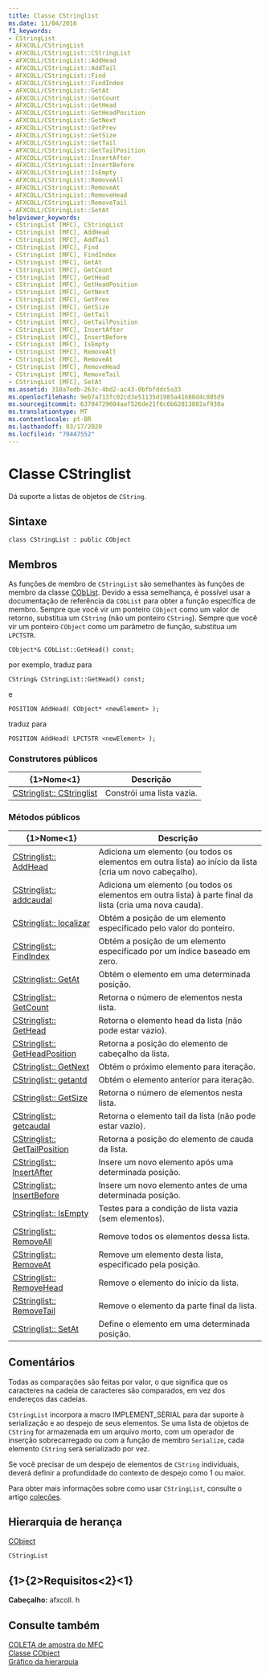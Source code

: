 ```yaml
---
title: Classe CStringlist
ms.date: 11/04/2016
f1_keywords:
- CStringList
- AFXCOLL/CStringList
- AFXCOLL/CStringList::CStringList
- AFXCOLL/CStringList::AddHead
- AFXCOLL/CStringList::AddTail
- AFXCOLL/CStringList::Find
- AFXCOLL/CStringList::FindIndex
- AFXCOLL/CStringList::GetAt
- AFXCOLL/CStringList::GetCount
- AFXCOLL/CStringList::GetHead
- AFXCOLL/CStringList::GetHeadPosition
- AFXCOLL/CStringList::GetNext
- AFXCOLL/CStringList::GetPrev
- AFXCOLL/CStringList::GetSize
- AFXCOLL/CStringList::GetTail
- AFXCOLL/CStringList::GetTailPosition
- AFXCOLL/CStringList::InsertAfter
- AFXCOLL/CStringList::InsertBefore
- AFXCOLL/CStringList::IsEmpty
- AFXCOLL/CStringList::RemoveAll
- AFXCOLL/CStringList::RemoveAt
- AFXCOLL/CStringList::RemoveHead
- AFXCOLL/CStringList::RemoveTail
- AFXCOLL/CStringList::SetAt
helpviewer_keywords:
- CStringList [MFC], CStringList
- CStringList [MFC], AddHead
- CStringList [MFC], AddTail
- CStringList [MFC], Find
- CStringList [MFC], FindIndex
- CStringList [MFC], GetAt
- CStringList [MFC], GetCount
- CStringList [MFC], GetHead
- CStringList [MFC], GetHeadPosition
- CStringList [MFC], GetNext
- CStringList [MFC], GetPrev
- CStringList [MFC], GetSize
- CStringList [MFC], GetTail
- CStringList [MFC], GetTailPosition
- CStringList [MFC], InsertAfter
- CStringList [MFC], InsertBefore
- CStringList [MFC], IsEmpty
- CStringList [MFC], RemoveAll
- CStringList [MFC], RemoveAt
- CStringList [MFC], RemoveHead
- CStringList [MFC], RemoveTail
- CStringList [MFC], SetAt
ms.assetid: 310a7edb-263c-4bd2-ac43-0bfbfddc5a33
ms.openlocfilehash: 9eb7a713fc02cd3e51135d1985a41688d4c885d9
ms.sourcegitcommit: 63784729604aaf526de21f6c6b62813882af930a
ms.translationtype: MT
ms.contentlocale: pt-BR
ms.lasthandoff: 03/17/2020
ms.locfileid: "79447552"
---
```

# <a name="cstringlist-class"></a>Classe CStringlist

Dá suporte a listas de objetos de `CString`.

## <a name="syntax"></a>Sintaxe

```
class CStringList : public CObject
```

## <a name="members"></a>Membros

As funções de membro de `CStringList` são semelhantes às funções de membro da classe [CObList](../../mfc/reference/coblist-class.md). Devido a essa semelhança, é possível usar a documentação de referência da `CObList` para obter a função específica de membro. Sempre que você vir um ponteiro `CObject` como um valor de retorno, substitua um `CString` (não um ponteiro `CString`). Sempre que você vir um ponteiro `CObject` como um parâmetro de função, substitua um `LPCTSTR`.

`CObject*& CObList::GetHead() const;`

por exemplo, traduz para

`CString& CStringList::GetHead() const;`

e

`POSITION AddHead( CObject* <newElement> );`

traduz para

`POSITION AddHead( LPCTSTR <newElement> );`

### <a name="public-constructors"></a>Construtores públicos

|{1&gt;Nome&lt;1}|Descrição|
|----------|-----------------|
|[CStringlist:: CStringlist](../../mfc/reference/coblist-class.md#coblist)|Constrói uma lista vazia.|

### <a name="public-methods"></a>Métodos públicos

|{1&gt;Nome&lt;1}|Descrição|
|----------|-----------------|
|[CStringlist:: AddHead](../../mfc/reference/coblist-class.md#addhead)|Adiciona um elemento (ou todos os elementos em outra lista) ao início da lista (cria um novo cabeçalho).|
|[CStringlist:: addcaudal](../../mfc/reference/coblist-class.md#addtail)|Adiciona um elemento (ou todos os elementos em outra lista) à parte final da lista (cria uma nova cauda).|
|[CStringlist:: localizar](../../mfc/reference/coblist-class.md#find)|Obtém a posição de um elemento especificado pelo valor do ponteiro.|
|[CStringlist:: FindIndex](../../mfc/reference/coblist-class.md#findindex)|Obtém a posição de um elemento especificado por um índice baseado em zero.|
|[CStringlist:: GetAt](../../mfc/reference/coblist-class.md#getat)|Obtém o elemento em uma determinada posição.|
|[CStringlist:: GetCount](../../mfc/reference/coblist-class.md#getcount)|Retorna o número de elementos nesta lista.|
|[CStringlist:: GetHead](../../mfc/reference/coblist-class.md#gethead)|Retorna o elemento head da lista (não pode estar vazio).|
|[CStringlist:: GetHeadPosition](../../mfc/reference/coblist-class.md#getheadposition)|Retorna a posição do elemento de cabeçalho da lista.|
|[CStringlist:: GetNext](../../mfc/reference/coblist-class.md#getnext)|Obtém o próximo elemento para iteração.|
|[CStringlist:: getantd](../../mfc/reference/coblist-class.md#getprev)|Obtém o elemento anterior para iteração.|
|[CStringlist:: GetSize](../../mfc/reference/coblist-class.md#getsize)|Retorna o número de elementos nesta lista.|
|[CStringlist:: getcaudal](../../mfc/reference/coblist-class.md#gettail)|Retorna o elemento tail da lista (não pode estar vazio).|
|[CStringlist:: GetTailPosition](../../mfc/reference/coblist-class.md#gettailposition)|Retorna a posição do elemento de cauda da lista.|
|[CStringlist:: InsertAfter](../../mfc/reference/coblist-class.md#insertafter)|Insere um novo elemento após uma determinada posição.|
|[CStringlist:: InsertBefore](../../mfc/reference/coblist-class.md#insertbefore)|Insere um novo elemento antes de uma determinada posição.|
|[CStringlist:: IsEmpty](../../mfc/reference/coblist-class.md#isempty)|Testes para a condição de lista vazia (sem elementos).|
|[CStringlist:: RemoveAll](../../mfc/reference/coblist-class.md#removeall)|Remove todos os elementos dessa lista.|
|[CStringlist:: RemoveAt](../../mfc/reference/coblist-class.md#removeat)|Remove um elemento desta lista, especificado pela posição.|
|[CStringlist:: RemoveHead](../../mfc/reference/coblist-class.md#removehead)|Remove o elemento do início da lista.|
|[CStringlist:: RemoveTail](../../mfc/reference/coblist-class.md#removetail)|Remove o elemento da parte final da lista.|
|[CStringlist:: SetAt](../../mfc/reference/coblist-class.md#setat)|Define o elemento em uma determinada posição.|

## <a name="remarks"></a>Comentários

Todas as comparações são feitas por valor, o que significa que os caracteres na cadeia de caracteres são comparados, em vez dos endereços das cadeias.

`CStringList` incorpora a macro IMPLEMENT_SERIAL para dar suporte à serialização e ao despejo de seus elementos. Se uma lista de objetos de `CString` for armazenada em um arquivo morto, com um operador de inserção sobrecarregado ou com a função de membro `Serialize`, cada elemento `CString` será serializado por vez.

Se você precisar de um despejo de elementos de `CString` individuais, deverá definir a profundidade do contexto de despejo como 1 ou maior.

Para obter mais informações sobre como usar `CStringList`, consulte o artigo [coleções](../../mfc/collections.md).

## <a name="inheritance-hierarchy"></a>Hierarquia de herança

[CObject](../../mfc/reference/cobject-class.md)

`CStringList`

## <a name="requirements"></a>{1&gt;{2&gt;Requisitos&lt;2}&lt;1}

**Cabeçalho:** afxcoll. h

## <a name="see-also"></a>Consulte também

[COLETA de amostra do MFC](../../overview/visual-cpp-samples.md)<br/>
[Classe CObject](../../mfc/reference/cobject-class.md)<br/>
[Gráfico da hierarquia](../../mfc/hierarchy-chart.md)
